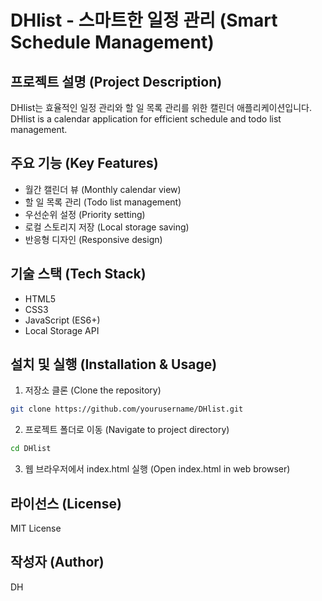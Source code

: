 # DHlist - 스마트한 일정 관리 (Smart Schedule Management)

## 프로젝트 설명 (Project Description)
DHlist는 효율적인 일정 관리와 할 일 목록 관리를 위한 캘린더 애플리케이션입니다.
DHlist is a calendar application for efficient schedule and todo list management.

## 주요 기능 (Key Features)
- 월간 캘린더 뷰 (Monthly calendar view)
- 할 일 목록 관리 (Todo list management)
- 우선순위 설정 (Priority setting)
- 로컬 스토리지 저장 (Local storage saving)
- 반응형 디자인 (Responsive design)

## 기술 스택 (Tech Stack)
- HTML5
- CSS3
- JavaScript (ES6+)
- Local Storage API

## 설치 및 실행 (Installation & Usage)
1. 저장소 클론 (Clone the repository)
```bash
git clone https://github.com/yourusername/DHlist.git
```

2. 프로젝트 폴더로 이동 (Navigate to project directory)
```bash
cd DHlist
```

3. 웹 브라우저에서 index.html 실행 (Open index.html in web browser)

## 라이선스 (License)
MIT License

## 작성자 (Author)
DH 